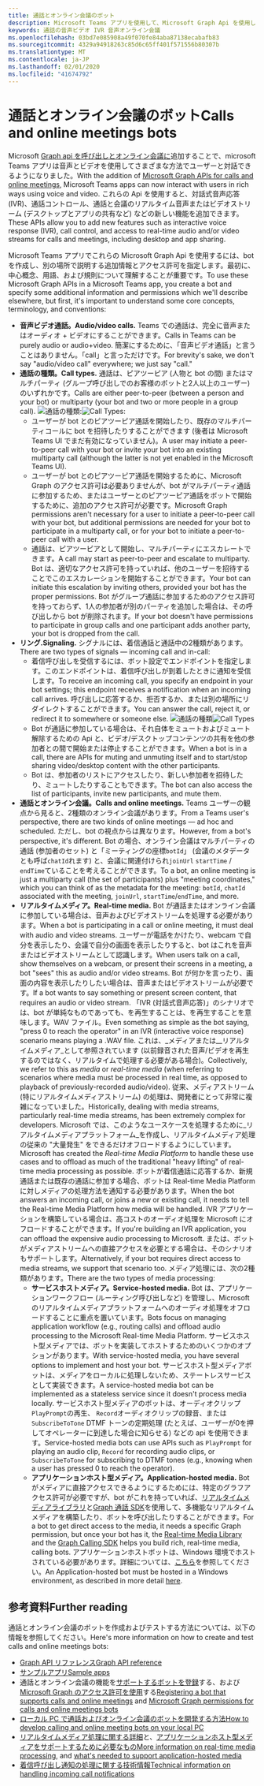 ```yaml
---
title: 通話とオンライン会議のボット
description: Microsoft Teams アプリを使用して、Microsoft Graph Api を使用して通話やオンライン会議で音声とビデオを使用してユーザーと対話する方法について説明します。
keywords: 通話の音声ビデオ IVR 音声オンライン会議
ms.openlocfilehash: 03bd7e085908a49f070fe84aba87138ecabafb83
ms.sourcegitcommit: 4329a94918263c85d6c65ff401f571556b80307b
ms.translationtype: MT
ms.contentlocale: ja-JP
ms.lasthandoff: 02/01/2020
ms.locfileid: "41674792"
---
```

# <a name="calls-and-online-meetings-bots"></a><span data-ttu-id="1e403-104">通話とオンライン会議のボット</span><span class="sxs-lookup"><span data-stu-id="1e403-104">Calls and online meetings bots</span></span>

<span data-ttu-id="1e403-105">Microsoft [Graph api を呼び出しとオンライン会議に](/graph/api/resources/communications-api-overview?view=graph-rest-beta)追加することで、microsoft Teams アプリは音声とビデオを使用してさまざまな方法でユーザーと対話できるようになりました。</span><span class="sxs-lookup"><span data-stu-id="1e403-105">With the addition of [Microsoft Graph APIs for calls and online meetings](/graph/api/resources/communications-api-overview?view=graph-rest-beta), Microsoft Teams apps can now interact with users in rich ways using voice and video.</span></span> <span data-ttu-id="1e403-106">これらの Api を使用すると、対話式音声応答 (IVR)、通話コントロール、通話と会議のリアルタイム音声またはビデオストリーム (デスクトップとアプリの共有など) などの新しい機能を追加できます。</span><span class="sxs-lookup"><span data-stu-id="1e403-106">These APIs allow you to add new features such as interactive voice response (IVR), call control, and access to real-time audio and/or video streams for calls and meetings, including desktop and app sharing.</span></span>

<span data-ttu-id="1e403-107">Microsoft Teams アプリでこれらの Microsoft Graph Api を使用するには、bot を作成し、別の場所で説明する追加情報とアクセス許可を指定します。最初に、中心概念、用語、および規則について理解することが重要です。</span><span class="sxs-lookup"><span data-stu-id="1e403-107">To use these Microsoft Graph APIs in a Microsoft Teams app, you create a bot and specify some additional information and permissions which we'll describe elsewhere, but first, it's important to understand some core concepts, terminology, and conventions:</span></span>

* <span data-ttu-id="1e403-108">**音声ビデオ通話。**</span><span class="sxs-lookup"><span data-stu-id="1e403-108">**Audio/video calls.**</span></span> <span data-ttu-id="1e403-109">Teams での通話は、完全に音声またはオーディオ + ビデオにすることができます。</span><span class="sxs-lookup"><span data-stu-id="1e403-109">Calls in Teams can be purely audio or audio+video.</span></span> <span data-ttu-id="1e403-110">簡潔にするために、「音声ビデオ通話」と言うことはありません。「call」と言っただけです。</span><span class="sxs-lookup"><span data-stu-id="1e403-110">For brevity's sake, we don't say "audio/video call" everywhere; we just say "call."</span></span>
* <span data-ttu-id="1e403-111">**通話の種類。**</span><span class="sxs-lookup"><span data-stu-id="1e403-111">**Call types.**</span></span> <span data-ttu-id="1e403-112">通話は、ピアツーピア (人物と bot の間) またはマルチパーティ (グループ呼び出しでのお客様のボットと2人以上のユーザー) のいずれかです。</span><span class="sxs-lookup"><span data-stu-id="1e403-112">Calls are either peer-to-peer (between a person and your bot) or multiparty (your bot and two or more people in a group call).</span></span>
  <span data-ttu-id="1e403-113">![通話の](~/assets/images/calls-and-meetings/call-types.png)種類:</span><span class="sxs-lookup"><span data-stu-id="1e403-113">![Call Types](~/assets/images/calls-and-meetings/call-types.png):</span></span>
  * <span data-ttu-id="1e403-114">ユーザーが bot とのピアツーピア通話を開始したり、既存のマルチパーティコールに bot を招待したりすることができます (後者は Microsoft Teams UI でまだ有効になっていません)。</span><span class="sxs-lookup"><span data-stu-id="1e403-114">A user may initiate a peer-to-peer call with your bot or invite your bot into an existing multiparty call (although the latter is not yet enabled in the Microsoft Teams UI).</span></span>
  * <span data-ttu-id="1e403-115">ユーザーが bot とのピアツーピア通話を開始するために、Microsoft Graph のアクセス許可は必要ありませんが、bot がマルチパーティ通話に参加するため、またはユーザーとのピアツーピア通話をボットで開始するために、追加のアクセス許可が必要です。</span><span class="sxs-lookup"><span data-stu-id="1e403-115">Microsoft Graph permissions aren't necessary for a user to initiate a peer-to-peer call with your bot, but additional permissions are needed for your bot to participate in a multiparty call, or for your bot to initiate a peer-to-peer call with a user.</span></span>
  * <span data-ttu-id="1e403-116">通話は、ピアツーピアとして開始し、マルチパーティにエスカレートできます。</span><span class="sxs-lookup"><span data-stu-id="1e403-116">A call may start as peer-to-peer and escalate to multiparty.</span></span> <span data-ttu-id="1e403-117">Bot は、適切なアクセス許可を持っていれば、他のユーザーを招待することでこのエスカレーションを開始することができます。</span><span class="sxs-lookup"><span data-stu-id="1e403-117">Your bot can initiate this escalation by inviting others, provided your bot has the proper permissions.</span></span> <span data-ttu-id="1e403-118">Bot がグループ通話に参加するためのアクセス許可を持っておらず、1人の参加者が別のパーティを追加した場合は、その呼び出しから bot が削除されます。</span><span class="sxs-lookup"><span data-stu-id="1e403-118">If your bot doesn't have permissions to participate in group calls and one participant adds another party, your bot is dropped from the call.</span></span>
* <span data-ttu-id="1e403-119">**リング.**</span><span class="sxs-lookup"><span data-stu-id="1e403-119">**Signaling.**</span></span> <span data-ttu-id="1e403-120">シグナルには、着信通話と通話中の2種類があります。</span><span class="sxs-lookup"><span data-stu-id="1e403-120">There are two types of signals — incoming call and in-call:</span></span>
  * <span data-ttu-id="1e403-121">着信呼び出しを受信するには、ボット設定でエンドポイントを指定します。このエンドポイントは、着信呼び出しが到着したときに通知を受信します。</span><span class="sxs-lookup"><span data-stu-id="1e403-121">To receive an incoming call, you specify an endpoint in your bot settings; this endpoint receives a notification when an incoming call arrives.</span></span> <span data-ttu-id="1e403-122">呼び出しに応答するか、拒否するか、または別の場所にリダイレクトすることができます。</span><span class="sxs-lookup"><span data-stu-id="1e403-122">You can answer the call, reject it, or redirect it to somewhere or someone else.</span></span>
  <span data-ttu-id="1e403-123">![通話の種類](~/assets/images/calls-and-meetings/call-handling.png)</span><span class="sxs-lookup"><span data-stu-id="1e403-123">![Call Types](~/assets/images/calls-and-meetings/call-handling.png)</span></span>
  * <span data-ttu-id="1e403-124">Bot が通話に参加している場合は、それ自体をミュートおよびミュート解除するための Api と、ビデオ/デスクトップコンテンツの共有を他の参加者との間で開始または停止することができます。</span><span class="sxs-lookup"><span data-stu-id="1e403-124">When a bot is in a call, there are APIs for muting and unmuting itself and to start/stop sharing video/desktop content with the other participants.</span></span>
  * <span data-ttu-id="1e403-125">Bot は、参加者のリストにアクセスしたり、新しい参加者を招待したり、ミュートしたりすることもできます。</span><span class="sxs-lookup"><span data-stu-id="1e403-125">The bot can also access the list of participants, invite new participants, and mute them.</span></span>
* <span data-ttu-id="1e403-126">**通話とオンライン会議。**</span><span class="sxs-lookup"><span data-stu-id="1e403-126">**Calls and online meetings.**</span></span> <span data-ttu-id="1e403-127">Teams ユーザーの観点から見ると、2種類のオンライン会議があります。</span><span class="sxs-lookup"><span data-stu-id="1e403-127">From a Teams user's perspective, there are two kinds of online meetings — ad hoc and scheduled.</span></span> <span data-ttu-id="1e403-128">ただし、bot の視点からは異なります。</span><span class="sxs-lookup"><span data-stu-id="1e403-128">However, from a bot's perspective, it's different.</span></span> <span data-ttu-id="1e403-129">Bot の場合、オンライン会議はマルチパーティの通話 (参加者のセット) と「ミーティングの座標`botId`」 (会議のメタデータとも呼ば`chatId`れます) と、会議に関連付けられ`joinUrl` `startTime` / `endTime`ていることを考えることができます。</span><span class="sxs-lookup"><span data-stu-id="1e403-129">To a bot, an online meeting is just a multiparty call (the set of participants) plus "meeting coordinates," which you can think of as the metadata for the meeting: `botId`, `chatId` associated with the meeting, `joinUrl`, `startTime`/`endTime`, and more.</span></span>
* <span data-ttu-id="1e403-130">**リアルタイムメディア。**</span><span class="sxs-lookup"><span data-stu-id="1e403-130">**Real-time media.**</span></span> <span data-ttu-id="1e403-131">Bot が通話またはオンライン会議に参加している場合は、音声およびビデオストリームを処理する必要があります。</span><span class="sxs-lookup"><span data-stu-id="1e403-131">When a bot is participating in a call or online meeting, it must deal with audio and video streams.</span></span> <span data-ttu-id="1e403-132">ユーザーが電話をかけたり、webcam で自分を表示したり、会議で自分の画面を表示したりすると、bot はこれを音声またはビデオストリームとして認識します。</span><span class="sxs-lookup"><span data-stu-id="1e403-132">When users talk on a call, show themselves on a webcam, or present their screens in a meeting, a bot "sees" this as audio and/or video streams.</span></span> <span data-ttu-id="1e403-133">Bot が何かを言ったり、画面の内容を表示したりしたい場合は、音声またはビデオストリームが必要です。</span><span class="sxs-lookup"><span data-stu-id="1e403-133">If a bot wants to say something or present screen content, that requires an audio or video stream.</span></span> <span data-ttu-id="1e403-134">「IVR (対話式音声応答)」のシナリオでは、bot が単純なものであっても、を再生することは、を再生することを意味します。WAV ファイル。</span><span class="sxs-lookup"><span data-stu-id="1e403-134">Even something as simple as the bot saying, "press 0 to reach the operator" in an IVR (interactive voice response) scenario means playing a .WAV file.</span></span> <span data-ttu-id="1e403-135">これは、_メディアまたは__リアルタイムメディア_として参照されています (以前録音された音声/ビデオを再生するのではなく、リアルタイムで処理する必要がある場合)。</span><span class="sxs-lookup"><span data-stu-id="1e403-135">Collectively, we refer to this as _media_ or _real-time media_ (when referring to scenarios where media must be processed in real time, as opposed to playback of previously-recorded audio/video).</span></span> <span data-ttu-id="1e403-136">従来、メディアストリーム (特にリアルタイムメディアストリーム) の処理は、開発者にとって非常に複雑になっていました。</span><span class="sxs-lookup"><span data-stu-id="1e403-136">Historically, dealing with media streams, particularly real-time media streams, has been extremely complex for developers.</span></span> <span data-ttu-id="1e403-137">Microsoft では、このようなユースケースを処理するために_リアルタイムメディアプラットフォーム_を作成し、リアルタイムメディア処理の従来の "大量発生" をできるだけオフロードするようにしています。</span><span class="sxs-lookup"><span data-stu-id="1e403-137">Microsoft has created the _Real-time Media Platform_ to handle these use cases and to offload as much of the traditional "heavy lifting" of real-time media processing as possible.</span></span>  <span data-ttu-id="1e403-138">ボットが着信通話に応答するか、新規通話または既存の通話に参加する場合、ボットは Real-time Media Platform に対しメディアの処理方法を通知する必要があります。</span><span class="sxs-lookup"><span data-stu-id="1e403-138">When the bot answers an incoming call, or joins a new or existing call, it needs to tell the Real-time Media Platform how media will be handled.</span></span> <span data-ttu-id="1e403-139">IVR アプリケーションを構築している場合は、高コストのオーディオ処理を Microsoft にオフロードすることができます。</span><span class="sxs-lookup"><span data-stu-id="1e403-139">If you're building an IVR application, you can offload the expensive audio processing to Microsoft.</span></span> <span data-ttu-id="1e403-140">または、ボットがメディアストリームへの直接アクセスを必要とする場合は、そのシナリオもサポートします。</span><span class="sxs-lookup"><span data-stu-id="1e403-140">Alternatively, if your bot requires direct access to media streams, we support that scenario too.</span></span> <span data-ttu-id="1e403-141">メディア処理には、次の2種類があります。</span><span class="sxs-lookup"><span data-stu-id="1e403-141">There are the two types of media processing:</span></span>
  * <span data-ttu-id="1e403-142">**サービスホストメディア。**</span><span class="sxs-lookup"><span data-stu-id="1e403-142">**Service-hosted media.**</span></span> <span data-ttu-id="1e403-143">Bot は、アプリケーションワークフロー (ルーティング呼び出しなど) を管理し、Microsoft のリアルタイムメディアプラットフォームへのオーディオ処理をオフロードすることに重点を置いています。</span><span class="sxs-lookup"><span data-stu-id="1e403-143">Bots focus on managing application workflow (e.g., routing calls) and offload audio processing to the Microsoft Real-time Media Platform.</span></span> <span data-ttu-id="1e403-144">サービスホスト型メディアでは、ボットを実装してホストするためのいくつかのオプションがあります。</span><span class="sxs-lookup"><span data-stu-id="1e403-144">With service-hosted media, you have several options to implement and host your bot.</span></span> <span data-ttu-id="1e403-145">サービスホスト型メディアボットは、メディアをローカルに処理しないため、ステートレスサービスとして実装できます。</span><span class="sxs-lookup"><span data-stu-id="1e403-145">A service-hosted media bot can be implemented as a stateless service since it doesn't process media locally.</span></span> <span data-ttu-id="1e403-146">サービスホスト型メディアのボットは、オーディオクリップ`PlayPrompt`の再生、 `Record`オーディオクリップの録音、または`SubscribeToTone` DTMF トーンの定期処理 (たとえば、ユーザーが0を押してオペレーターに到達した場合に知らせる) などの api を使用できます。</span><span class="sxs-lookup"><span data-stu-id="1e403-146">Service-hosted media bots can use APIs such as `PlayPrompt` for playing an audio clip, `Record` for recording audio clips, or `SubscribeToTone` for subscribing to DTMF tones (e.g., knowing when a user has pressed 0 to reach the operator).</span></span>
  * <span data-ttu-id="1e403-147">**アプリケーションホスト型メディア。**</span><span class="sxs-lookup"><span data-stu-id="1e403-147">**Application-hosted media.**</span></span> <span data-ttu-id="1e403-148">Bot がメディアに直接アクセスできるようにするためには、特定のグラフアクセス許可が必要ですが、bot がこれを持っていれば、[リアルタイムメディアライブラリ](https://www.nuget.org/packages/Microsoft.Graph.Communications.Calls.Media/)と[Graph 通話 SDK](https://microsoftgraph.github.io/microsoft-graph-comms-samples/docs/articles/index.html#graph-calling-sdk-and-stateful-client-builder)を使用して、多機能なリアルタイムメディアを構築したり、ボットを呼び出したりすることができます。</span><span class="sxs-lookup"><span data-stu-id="1e403-148">For a bot to get direct access to the media, it needs a specific Graph permission, but once your bot has it, the [Real-time Media Library](https://www.nuget.org/packages/Microsoft.Graph.Communications.Calls.Media/) and the [Graph Calling SDK](https://microsoftgraph.github.io/microsoft-graph-comms-samples/docs/articles/index.html#graph-calling-sdk-and-stateful-client-builder) helps you build rich, real-time media, calling bots.</span></span> <span data-ttu-id="1e403-149">アプリケーションホストボットは、Windows 環境でホストされている必要があります。詳細については、[こちら](./requirements-considerations-application-hosted-media-bots.md)を参照してください。</span><span class="sxs-lookup"><span data-stu-id="1e403-149">An Application-hosted bot must be hosted in a Windows environment, as described in more detail [here](./requirements-considerations-application-hosted-media-bots.md).</span></span>

## <a name="further-reading"></a><span data-ttu-id="1e403-150">参考資料</span><span class="sxs-lookup"><span data-stu-id="1e403-150">Further reading</span></span>

<span data-ttu-id="1e403-151">通話とオンライン会議のボットを作成およびテストする方法については、以下の情報を参照してください。</span><span class="sxs-lookup"><span data-stu-id="1e403-151">Here's more information on how to create and test calls and online meetings bots:</span></span>

* [<span data-ttu-id="1e403-152">Graph API リファレンス</span><span class="sxs-lookup"><span data-stu-id="1e403-152">Graph API reference</span></span>](/graph/api/resources/communications-api-overview?view=graph-rest-beta)
* [<span data-ttu-id="1e403-153">サンプルアプリ</span><span class="sxs-lookup"><span data-stu-id="1e403-153">Sample apps</span></span>](https://github.com/microsoftgraph/microsoft-graph-comms-samples)
* <span data-ttu-id="1e403-154">通話とオンライン会議の機能を[サポートするボットを登録](./registering-calling-bot.md)する、および[Microsoft Graph のアクセス許可を使用](/registering-calling-bot.md#add-microsoft-graph-permissions)する</span><span class="sxs-lookup"><span data-stu-id="1e403-154">[Registering a bot that supports calls and online meetings](./registering-calling-bot.md) and [Microsoft Graph permissions for calls and online meetings bots](/registering-calling-bot.md#add-microsoft-graph-permissions)</span></span>
* [<span data-ttu-id="1e403-155">ローカル PC で通話およびオンライン会議のボットを開発する方法</span><span class="sxs-lookup"><span data-stu-id="1e403-155">How to develop calling and online meeting bots on your local PC</span></span>](./debugging-local-testing-calling-meeting-bots.md)
* <span data-ttu-id="1e403-156">[リアルタイムメディア処理に関する詳細](./real-time-media-concepts.md)と、[アプリケーションホスト型メディアをサポートするために必要なもの](./requirements-considerations-application-hosted-media-bots.md)</span><span class="sxs-lookup"><span data-stu-id="1e403-156">[More information on real-time media processing](./real-time-media-concepts.md), and [what's needed to support application-hosted media](./requirements-considerations-application-hosted-media-bots.md)</span></span>
* [<span data-ttu-id="1e403-157">着信呼び出し通知の処理に関する技術情報</span><span class="sxs-lookup"><span data-stu-id="1e403-157">Technical information on handling incoming call notifications</span></span>](./call-notifications.md)
